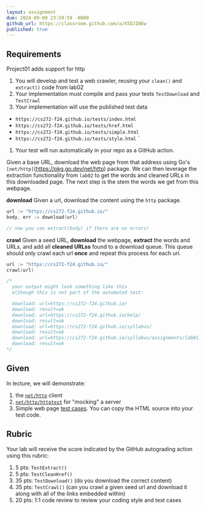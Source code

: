 ```yaml
---
layout: assignment
due: 2024-09-09 23:59:59 -0800
github_url: https://classroom.github.com/a/X5DJINEw
published: true
---
```


## Requirements
Project01 adds support for http

1. You will develop and test a web crawler, reusing your `clean()` and `extract()` code from lab02
1. Your implementation must compile and pass *your* tests `TestDownload` and `TestCrawl`
1. Your implementation will use the published test data
  - `https://cs272-f24.github.io/tests/index.html`
  - `https://cs272-f24.github.io/tests/href.html`
  - `https://cs272-f24.github.io/tests/simple.html`
  - `https://cs272-f24.github.io/tests/style.html`
`
1. Your test will run automatically in your repo as a GitHub action.

Given a base URL, download the web page from that address using Go's `[net/http]`(https://pkg.go.dev/net/http) package. We can then leverage the 
extraction functionality from `lab02` to get the words and cleaned URLs in this downloaded page. The next 
step is the stem the words we get from this webpage.

**download** Given a url, download the content using the `http` package.
```go
url := "https://cs272-f24.github.io/"
body, err := download(url)

// now you can extract(body) if there are no errors!
```

**crawl** Given a seed URL, **download** the webpage, **extract** the words and URLs, and add all **cleaned URLss** 
found to a download queue. This queue should only crawl each url **once** and repeat this process for each url.
```go
url := "https://cs272-f24.github.io/"
crawl(url)

/*
  your output might look something like this
  although this is not part of the automated test:

  download: url=https://cs272-f24.github.io/
  download: result=ok
  download: url=https://cs272-f24.github.io/help/
  download: result=ok
  download: url=https://cs272-f24.github.io/syllabus/
  download: result=ok
  download: url=https://cs272-f24.github.io/syllabus/assignments/lab01.html
  download: result=ok
*/
```
## Given

In lecture, we will demonstrate:
1. the [`net/http`](https://pkg.go.dev/net/http) client
1. [`net/http/httptest`](https://pkg.go.dev/net/http/httptest) for "mocking" a server
1. Simple web page [test cases](https://cs272-f24.github.io/tests/project01/). You can copy the HTML source into your test code.

## Rubric
Your lab will receive the score indicated by the GitHub autograding action using this rubric:
1. 5 pts: `TestExtract()`
1. 5 pts: `TestCleanHref()`
1. 35 pts: `TestDownload()` (do you download the correct content)
1. 35 pts: `TestCrawl()` (can you crawl a given seed url and download it along with all of the links embedded within)
1. 20 pts: 1:1 code review to review your coding style and test cases
